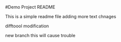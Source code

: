 #Demo Project README

This is a simple readme file
adding more text chnages

difftoool modification

new branch
this will cause trouble